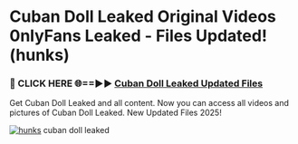 # Cuban Doll Leaked Original Videos 0nlyFans Leaked - Files Updated! (hunks)

<h3>🔴 CLICK HERE 🌐==►► <a href="https://tinyurl.com/2wckxsce" rel="nofollow">Cuban Doll Leaked Updated Files</a></h3>

Get Cuban Doll Leaked and all content. Now you can access all videos and pictures of Cuban Doll Leaked. New Updated Files 2025!

[![hunks](https://i.imgur.com/AFduVYN.gif)](https://tinyurl.com/2wckxsce)
cuban doll leaked